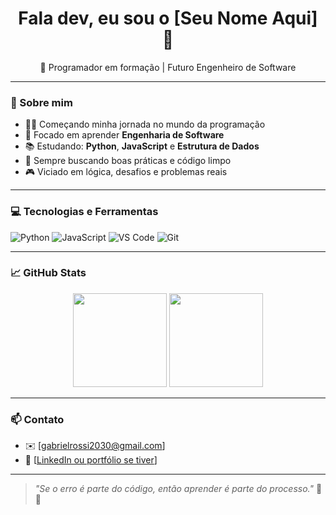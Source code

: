 <!-- README estilizado pro perfil GitHub -->

<h1 align="center">Fala dev, eu sou o [Seu Nome Aqui] 👾</h1>

<p align="center">
  🚀 Programador em formação | Futuro Engenheiro de Software
</p>

---

### 🧠 Sobre mim

- 👨‍💻 Começando minha jornada no mundo da programação
- 🎯 Focado em aprender **Engenharia de Software**
- 📚 Estudando: **Python**, **JavaScript** e **Estrutura de Dados**
- 🌱 Sempre buscando boas práticas e código limpo
- 🎮 Viciado em lógica, desafios e problemas reais

---

### 💻 Tecnologias e Ferramentas

![Python](https://img.shields.io/badge/Python-3776AB?style=for-the-badge&logo=python&logoColor=white)
![JavaScript](https://img.shields.io/badge/JavaScript-F7DF1E?style=for-the-badge&logo=javascript&logoColor=black)
![VS Code](https://img.shields.io/badge/VS%20Code-007ACC?style=for-the-badge&logo=visual-studio-code&logoColor=white)
![Git](https://img.shields.io/badge/Git-F05032?style=for-the-badge&logo=git&logoColor=white)

---

### 📈 GitHub Stats

<p align="center">
  <img height="150em" src="https://github-readme-stats.vercel.app/api?username=SEU_USUARIO_AQUI&show_icons=true&theme=radical"/>
  <img height="150em" src="https://github-readme-stats.vercel.app/api/top-langs/?username=SEU_USUARIO_AQUI&layout=compact&theme=radical"/>
</p>

---

### 📫 Contato

- ✉️ [gabrielrossi2030@gmail.com]
- 💼 [[LinkedIn ou portfólio se tiver](https://www.linkedin.com/in/gabriel-inouhe-assencio-rossi-77a882287/)]

---

> _"Se o erro é parte do código, então aprender é parte do processo."_ 🧠🔥  
